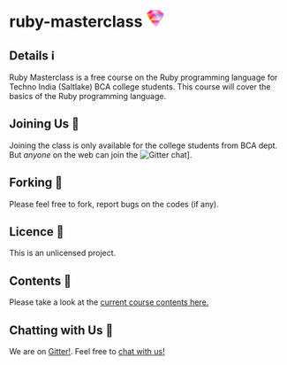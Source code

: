 # ruby-masterclass ![](https://github.com/Souravgoswami/ruby-masterclass/blob/master/logo/pngs/32x32.png)

## Details ℹ️
Ruby Masterclass is a free course on the Ruby programming language for Techno India (Saltlake) BCA college students.
This course will cover the basics of the Ruby programming language.

## Joining Us 🌟
Joining the class is only available for the college students from BCA dept. But *anyone* on the web can join the ![Gitter chat](https://gitter.im/ruby-masterclass/ruby-masterclass)].

## Forking 🍴
Please feel free to fork, report bugs on the codes (if any).

## Licence 🔑
This is an unlicensed project.

## Contents 📝
Please take a look at the [current course contents here.](https://github.com/Souravgoswami/ruby-masterclass/tree/master/contents/contents.pdf)

## Chatting with Us 💬
We are on [Gitter!](https://gitter.im/ruby-masterclass/ruby-masterclass). Feel free to [chat with us!](https://gitter.im/ruby-masterclass/ruby-masterclass)
